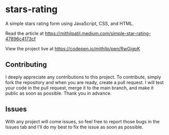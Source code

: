 # stars-rating
A simple stars rating form using JavaScript, CSS, and HTML. 

Read the article at https://mithilpatil.medium.com/simple-star-rating-47896c4173cf

View the project live at https://codepen.io/mithilp/pen/RwGjgpK
## Contributing
I deeply appreciate any contributions to this project. To contribute, simply fork the repository and when you are ready, create a pull request. I will test your code in the pull request, merge it to the main branch, and make it public as soon as possible. Thank you in advance.
## Issues
With any project will come issues, so feel free to report those bugs in the Issues tab and I'll do my best to fix the issue as soon as possible.
